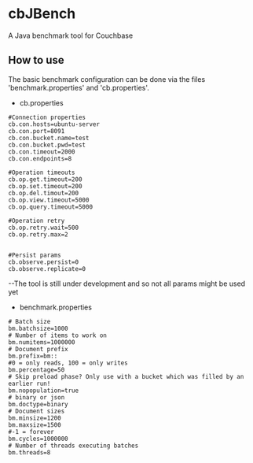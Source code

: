 # cbJBench
A Java benchmark tool for Couchbase

## How to use

The basic benchmark configuration can be done via the files 'benchmark.properties' and 'cb.properties'.

* cb.properties
```
#Connection properties
cb.con.hosts=ubuntu-server
cb.con.port=8091
cb.con.bucket.name=test
cb.con.bucket.pwd=test
cb.con.timeout=2000
cb.con.endpoints=8

#Operation timeouts
cb.op.get.timeout=200
cb.op.set.timeout=200
cb.op.del.timout=200
cb.op.view.timeout=5000
cb.op.query.timeout=5000

#Operation retry
cb.op.retry.wait=500
cb.op.retry.max=2


#Persist params
cb.observe.persist=0
cb.observe.replicate=0

```

--The tool is still under development and so not all params might be used yet

* benchmark.properties

```
# Batch size
bm.batchsize=1000
# Number of items to work on
bm.numitems=1000000
# Document prefix
bm.prefix=bm::
#0 = only reads, 100 = only writes
bm.percentage=50
# Skip preload phase? Only use with a bucket which was filled by an earlier run!
bm.nopopulation=true
# binary or json
bm.doctype=binary
# Document sizes
bm.minsize=1200
bm.maxsize=1500
#-1 = forever
bm.cycles=1000000
# Number of threads executing batches
bm.threads=8
```



